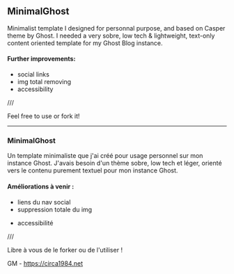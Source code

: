 ## MinimalGhost

Minimalist template I designed for personnal purpose, and based on Casper theme by Ghost.
I needed a very sobre, low tech & lightweight, text-only content oriented template for my Ghost Blog instance.

#### Further improvements:
* social links
* img total removing
* accessibility

///

Feel free to use or fork it!

---

### MinimalGhost

Un template minimaliste que j'ai créé pour usage personnel sur mon instance Ghost.
J'avais besoin d'un thème sobre, low tech et léger, orienté vers le contenu purement textuel pour mon instance Ghost.

#### Améliorations à venir :
* liens du nav social
* suppression totale du img
- accessibilité

///

Libre à vous de le forker ou de l'utiliser !

GM - https://circa1984.net
